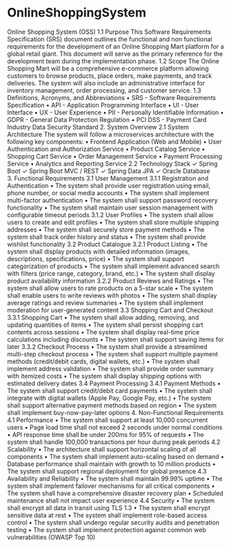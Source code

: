 # OnlineShoppingSystem

Online Shopping System (OSS) 
1.1 Purpose 
This Software Requirements Specification (SRS) document outlines the functional and non
functional requirements for the development of an Online Shopping Mart platform for a 
global retail giant. This document will serve as the primary reference for the development 
team during the implementation phase. 
1.2 Scope 
The Online Shopping Mart will be a comprehensive e-commerce platform allowing 
customers to browse products, place orders, make payments, and track deliveries. The system 
will also include an administrative interface for inventory management, order processing, and 
customer service. 
1.3 Definitions, Acronyms, and Abbreviations 
• SRS - Software Requirements Specification 
• API - Application Programming Interface 
• UI - User Interface 
• UX - User Experience 
• PII - Personally Identifiable Information 
• GDPR - General Data Protection Regulation 
• PCI DSS - Payment Card Industry Data Security Standard 
2. System Overview 
2.1 System Architecture 
The system will follow a microservices architecture with the following key components: 
• Frontend Application (Web and Mobile) 
• User Authentication and Authorization Service 
• Product Catalog Service 
• Shopping Cart Service 
• Order Management Service 
• Payment Processing Service 
• Analytics and Reporting Service 
2.2 Technology Stack 
✓ Spring Boot 
✓ Spring Boot MVC / REST 
✓ Spring Data JPA 
✓ Oracle Database  
3. Functional Requirements 
3.1 User Management 
3.1.1 Registration and Authentication 
• The system shall provide user registration using email, phone number, or social media 
accounts 
• The system shall implement multi-factor authentication 
• The system shall support password recovery functionality 
• The system shall maintain user session management with configurable timeout 
periods 
3.1.2 User Profiles 
• The system shall allow users to create and edit profiles 
• The system shall store multiple shipping addresses 
• The system shall securely store payment methods 
• The system shall track order history and status 
• The system shall provide wishlist functionality 
3.2 Product Catalogue 
3.2.1 Product Listing 
• The system shall display products with detailed information (images, descriptions, 
specifications, price) 
• The system shall support categorization of products 
• The system shall implement advanced search with filters (price range, category, 
brand, etc.) 
• The system shall display product availability information 
3.2.2 Product Reviews and Ratings 
• The system shall allow users to rate products on a 5-star scale 
• The system shall enable users to write reviews with photos 
• The system shall display average ratings and review summaries 
• The system shall implement moderation for user-generated content 
3.3 Shopping Cart and Checkout 
3.3.1 Shopping Cart 
• The system shall allow adding, removing, and updating quantities of items 
• The system shall persist shopping cart contents across sessions 
• The system shall display real-time price calculations including discounts 
• The system shall support saving items for later 
3.3.2 Checkout Process 
• The system shall provide a streamlined multi-step checkout process 
• The system shall support multiple payment methods (credit/debit cards, digital 
wallets, etc.) 
• The system shall implement address validation 
• The system shall provide order summary with itemized costs 
• The system shall display shipping options with estimated delivery dates 
3.4 Payment Processing 
3.4.1 Payment Methods 
• The system shall support credit/debit card payments 
• The system shall integrate with digital wallets (Apple Pay, Google Pay, etc.) 
• The system shall support alternative payment methods based on region 
• The system shall implement buy-now-pay-later options 
4. Non-Functional Requirements 
4.1 Performance 
• The system shall support at least 10,000 concurrent users 
• Page load time shall not exceed 2 seconds under normal conditions 
• API response time shall be under 200ms for 95% of requests 
• The system shall handle 100,000 transactions per hour during peak periods 
4.2 Scalability 
• The architecture shall support horizontal scaling of all components 
• The system shall implement auto-scaling based on demand 
• Database performance shall maintain with growth to 10 million products 
• The system shall support regional deployment for global presence 
4.3 Availability and Reliability 
• The system shall maintain 99.99% uptime 
• The system shall implement failover mechanisms for all critical components 
• The system shall have a comprehensive disaster recovery plan 
• Scheduled maintenance shall not impact user experience 
4.4 Security 
• The system shall encrypt all data in transit using TLS 1.3 
• The system shall encrypt sensitive data at rest 
• The system shall implement role-based access control 
• The system shall undergo regular security audits and penetration testing 
• The system shall implement protection against common web vulnerabilities (OWASP 
Top 10) 
